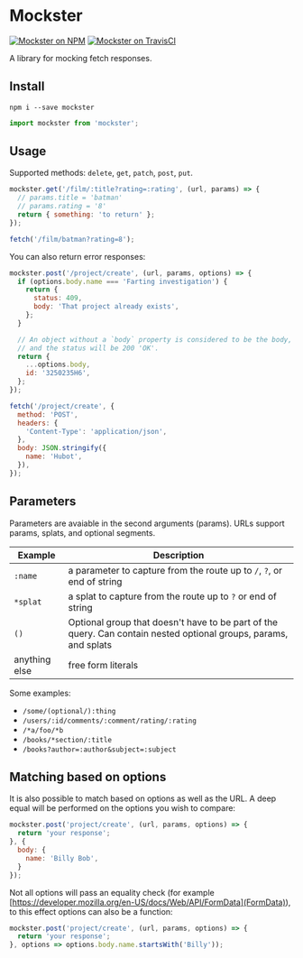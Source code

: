 Mockster
========

[![Mockster on NPM](https://img.shields.io/npm/v/mockster.svg)](https://www.npmjs.com/package/mockster)
[![Mockster on TravisCI](https://travis-ci.org/DominicTobias/mockster.svg?branch=master)](https://travis-ci.org/DominicTobias/mockster)

A library for mocking fetch responses.

Install
-------

```
npm i --save mockster
```

```js
import mockster from 'mockster';
```

Usage
-----

Supported methods: `delete`, `get`, `patch`, `post`, `put`.

```js
mockster.get('/film/:title?rating=:rating', (url, params) => {
  // params.title = 'batman'
  // params.rating = '8'
  return { something: 'to return' };
});

fetch('/film/batman?rating=8');
```

You can also return error responses:

```js
mockster.post('/project/create', (url, params, options) => {
  if (options.body.name === 'Farting investigation') {
    return {
      status: 409,
      body: 'That project already exists',
    };
  }

  // An object without a `body` property is considered to be the body,
  // and the status will be 200 'OK'.
  return {
    ...options.body,
    id: '3250235H6',
  };
});

fetch('/project/create', {
  method: 'POST',
  headers: {
    'Content-Type': 'application/json',
  },
  body: JSON.stringify({
    name: 'Hubot',
  }),
});

```

Parameters
----------

Parameters are avaiable in the second arguments (params). URLs support params, splats, and optional segments.

| Example         | Description          |
| --------------- | -------- |
| `:name`         |  a parameter to capture from the route up to `/`, `?`, or end of string  |
| `*splat`        |  a splat to capture from the route up to `?` or end of string |
| `()`            |  Optional group that doesn't have to be part of the query. Can contain nested optional groups, params, and splats
| anything else   | free form literals |

Some examples:

* `/some/(optional/):thing`
* `/users/:id/comments/:comment/rating/:rating`
* `/*a/foo/*b`
* `/books/*section/:title`
* `/books?author=:author&subject=:subject`

Matching based on options
-------------------------

It is also possible to match based on options as well as the URL. A deep equal will be performed on the options you wish to compare:

```js
mockster.post('project/create', (url, params, options) => {
  return 'your response';
}, {
  body: {
    name: 'Billy Bob',
  }
});
```

Not all options will pass an equality check (for example [https://developer.mozilla.org/en-US/docs/Web/API/FormData](FormData)), to this effect options can also be a function:

```js
mockster.post('project/create', (url, params, options) => {
  return 'your response';
}, options => options.body.name.startsWith('Billy'));
```
